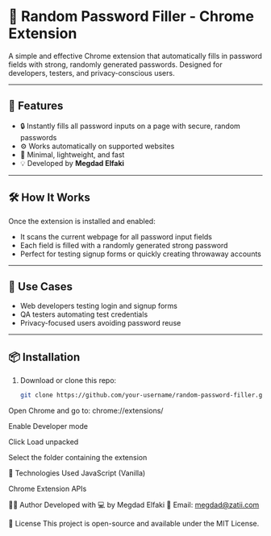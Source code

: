 # 🔐 Random Password Filler - Chrome Extension

A simple and effective Chrome extension that automatically fills in password fields with strong, randomly generated passwords. Designed for developers, testers, and privacy-conscious users.

---

## 🚀 Features

- 🔒 Instantly fills all password inputs on a page with secure, random passwords
- ⚙️ Works automatically on supported websites
- 🧠 Minimal, lightweight, and fast
- 💡 Developed by **Megdad Elfaki**

---

## 🛠 How It Works

Once the extension is installed and enabled:
- It scans the current webpage for all password input fields
- Each field is filled with a randomly generated strong password
- Perfect for testing signup forms or quickly creating throwaway accounts

---

## 🧪 Use Cases

- Web developers testing login and signup forms
- QA testers automating test credentials
- Privacy-focused users avoiding password reuse

---

## 📦 Installation

1. Download or clone this repo:
   ```bash
   git clone https://github.com/your-username/random-password-filler.git
Open Chrome and go to: chrome://extensions/

Enable Developer mode

Click Load unpacked

Select the folder containing the extension

🔧 Technologies Used
JavaScript (Vanilla)

Chrome Extension APIs

🙋‍♂️ Author
Developed with 💻 by Megdad Elfaki
📧 Email: megdad@zatii.com

📜 License
This project is open-source and available under the MIT License.


